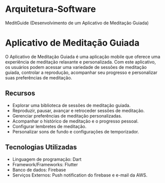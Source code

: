 # Arquitetura-Software

MeditGuide (Desenvolvimento de um Aplicativo de Meditação Guiada)
# Aplicativo de Meditação Guiada

O Aplicativo de Meditação Guiada é uma aplicação mobile que oferece uma experiência de meditação relaxante e personalizada. Com este aplicativo, os usuários podem acessar uma variedade de sessões de meditação guiada, controlar a reprodução, acompanhar seu progresso e personalizar suas preferências de meditação.

## Recursos

- Explorar uma biblioteca de sessões de meditação guiada.
- Reproduzir, pausar, avançar e retroceder sessões de meditação.
- Gerenciar preferências de meditação personalizadas.
- Acompanhar o histórico de meditação e o progresso pessoal.
- Configurar lembretes de meditação.
- Personalizar sons de fundo e configurações de temporizador.


## Tecnologias Utilizadas

- Linguagem de programação: Dart
- Framework/Frameworks: Flutter
- Banco de dados: Firebase
- Serviços Externos:  Push notification do firebase e e-mail da AWS.
